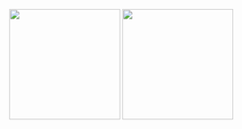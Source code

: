 <div>
  <img height="200em" src="https://github-readme-stats.vercel.app/api?username=Kenzo-Sugai&show_icons=true&theme=highcontrast"/>
  <img height="200em" src="https://github-readme-stats.vercel.app/api/top-langs/?username=Kenzo-Sugai&langs_count=16&layout=compact&theme=highcontrast"/>
</div>
